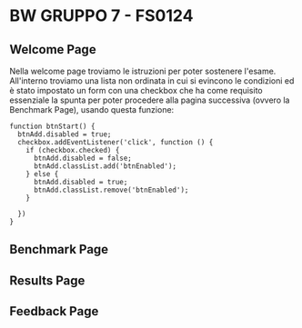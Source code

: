 # BW GRUPPO 7 - FS0124

## Welcome Page

Nella welcome page troviamo le istruzioni per poter sostenere l'esame. All'interno troviamo una lista non ordinata in cui si evincono le condizioni ed è stato impostato un form con una checkbox che ha come requisito essenziale la spunta per poter procedere alla pagina successiva (ovvero la Benchmark Page), usando questa funzione:

```
function btnStart() {
  btnAdd.disabled = true;
  checkbox.addEventListener('click', function () {
    if (checkbox.checked) {
      btnAdd.disabled = false;
      btnAdd.classList.add('btnEnabled');
    } else {
      btnAdd.disabled = true;
      btnAdd.classList.remove('btnEnabled');
    }

  })
}
```

## Benchmark Page


## Results Page


## Feedback Page
